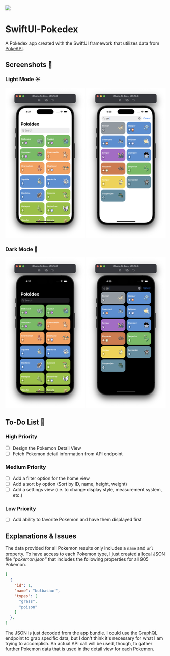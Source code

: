 <img src="SwiftUI-Pokedex/Assets.xcassets/AppIcon.appiconset/mac128.png">

# SwiftUI-Pokedex
A Pokédex app created with the SwiftUI framework that utilizes data from [PokeAPI](https://pokeapi.co).

## Screenshots 📱

### Light Mode ☀️

<div>
  <img src="Screenshots/Light/Home.png" width="250">
  <img src="Screenshots/Light/Search.png" width="250">
</div>

### Dark Mode 🌙

<div>
  <img src="Screenshots/Dark/Home.png" width="250">
  <img src="Screenshots/Dark/Search.png" width="250">
</div>

## To-Do List 📝
### High Priority
- [ ] Design the Pokemon Detail View
- [ ] Fetch Pokemon detail information from API endpoint
### Medium Priority
- [ ] Add a filter option for the home view
- [ ] Add a sort by option (Sort by ID, name, height, weight)
- [ ] Add a settings view (i.e. to change display style, measurement system, etc.)
### Low Priority
- [ ] Add ability to favorite Pokemon and have them displayed first

## Explanations & Issues

The data provided for all Pokemon results only includes a `name` and `url` property. To have access to each Pokemon type, I just created a local JSON file *"pokemon.json"* that includes the following properties for all 905 Pokemon.

```json
[
  {
    "id": 1,
    "name": "bulbasaur",
    "types": [
      "grass",
      "poison"
    ]
  },
]
```

The JSON is just decoded from the app bundle. I could use the GraphQL endpoint to grab specific data, but I don't think it's necessary for what I am trying to accomplish. An actual API call will be used, though, to gather further Pokemon data that is used in the detail view for each Pokemon.
